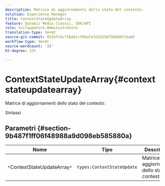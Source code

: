 ```yaml
---
description: Matrice di aggiornamenti dello stato del contesto.
solution: Experience Manager
title: ContextStateUpdateArray
feature: Dynamic Media Classic, SDK/API
role: Sviluppatore,Amministratore
translation-type: tm+mt
source-git-commit: 052bfcbcf1bd4ccf60afa7e3325bf58dd07cba85
workflow-type: tm+mt
source-wordcount: '33'
ht-degree: 12%

---
```



# ContextStateUpdateArray{#contextstateupdatearray}

Matrice di aggiornamenti dello stato del contesto.

Sintassi

## Parametri {#section-9b487f1ff06f48988a9d098eb585880a}

| Nome | Tipo | Descrizione |
|---|---|---|
| `*`ContextStateUpdateArray`*` | `types:ContextStateUpdate` | Matrice di aggiornamenti dello stato del contesto. |

